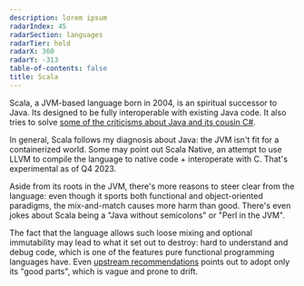 ```yaml
---
description: lorem ipsum
radarIndex: 45
radarSection: languages
radarTier: hold
radarX: 360
radarY: -313
table-of-contents: false
title: Scala
---
```


Scala, a JVM-based language born in 2004, is an spiritual successor to Java.
Its designed to be fully interoperable with existing Java code. It also tries to
solve [some of the criticisms about Java and its cousin C#][scala-overview].

In general, Scala follows my diagnosis about Java: the JVM isn't fit for a
containerized world. Some may point out Scala Native, an attempt to use LLVM to
compile the language to native code + interoperate with C. That's experimental
as of Q4 2023.

Aside from its roots in the JVM, there's more reasons to steer clear from the
language: even though it sports both functional and object-oriented paradigms,
the mix-and-match causes more harm than good. There's even jokes about Scala
being a "Java without semicolons" or "Perl in the JVM".

The fact that the language allows such loose mixing and optional immutability
may lead to what it set out to destroy: hard to understand and debug code,
which is one of the features pure functional programming languages have.
Even [upstream recommendations][thoughtworks-scala] points out to adopt only its
"good parts", which is vague and prone to drift.

[scala-overview]: https://www.scala-lang.org/docu/files/ScalaOverview.pdf
[thoughtworks-scala]: https://www.thoughtworks.com/radar/languages-and-frameworks/scala-the-good-parts
